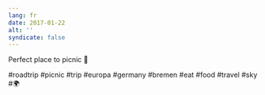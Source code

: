 ```yaml
---
lang: fr
date: 2017-01-22
alt: ''
syndicate: false
---
```


Perfect place to picnic 🍞

#roadtrip #picnic #trip #europa #germany #bremen #eat #food #travel #sky #🌍

